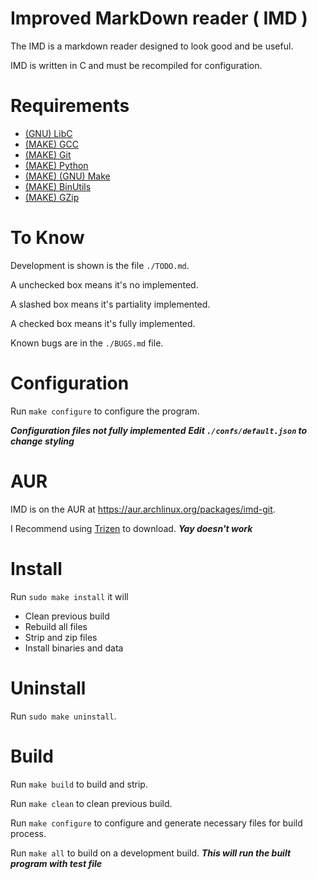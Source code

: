 # Improved MarkDown reader ( IMD )

The IMD is a markdown reader designed to look good and be useful.

IMD is written in C and must be recompiled for configuration.


# Requirements

- [(GNU) LibC](https://www.gnu.org/software/libc/)
- [(MAKE) GCC](https://gcc.gnu.org/)
- [(MAKE) Git](https://git-scm.com/)
- [(MAKE) Python](https://www.python.org/)
- [(MAKE) (GNU) Make](https://www.gnu.org/software/make/)
- [(MAKE) BinUtils](https://www.gnu.org/software/binutils/)
- [(MAKE) GZip](https://www.gnu.org/software/gzip/)


# To Know

Development is shown is the file `./TODO.md`.

A unchecked box means it's no implemented.

A slashed box means it's partiality implemented.

A checked box means it's fully implemented.


Known bugs are in the `./BUGS.md` file.


# Configuration

Run `make configure` to configure the program.

***Configuration files not fully implemented***
***Edit `./confs/default.json` to change styling***


# AUR

IMD is on the AUR at https://aur.archlinux.org/packages/imd-git.

I Recommend using [Trizen](https://github.com/trizen/trizen) to download. ***Yay doesn't work*** 


# Install

Run `sudo make install` it will

 - Clean previous build
 - Rebuild all files
 - Strip and zip files
 - Install binaries and data


# Uninstall

Run `sudo make uninstall`.


# Build

Run `make build` to build and strip.

Run `make clean` to clean previous build.

Run `make configure` to configure and generate necessary files for build process.

Run `make all` to build on a development build. ***This will run the built program with test file***
